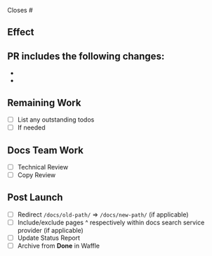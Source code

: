 Closes #

## Effect
PR includes the following changes:
-
-
-

## Remaining Work
- [ ] List any outstanding todos
- [ ] If needed

## Docs Team Work
- [ ] Technical Review
- [ ] Copy Review

## Post Launch
- [ ] Redirect `/docs/old-path/` => `/docs/new-path/` (if applicable)
- [ ] Include/exclude pages ^ respectively within docs search service provider (if applicable)
- [ ] Update Status Report
- [ ] Archive from **Done** in Waffle
